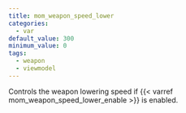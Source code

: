 ```yaml
---
title: mom_weapon_speed_lower
categories:
  - var
default_value: 300
minimum_value: 0
tags:
  - weapon
  - viewmodel
---
```


Controls the weapon lowering speed if {{< varref mom_weapon_speed_lower_enable >}} is enabled.
